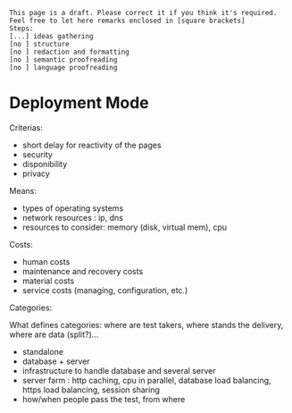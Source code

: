 <!--
author:
    - 'Jérôme Bogaerts'
created_at: '2011-02-11 11:00:03'
updated_at: '2013-03-13 12:38:44'
tags:
    - 'Administrator Guide'
-->

    This page is a draft. Please correct it if you think it's required. Feel free to let here remarks enclosed in [square brackets]
    Steps:
    [...] ideas gathering
    [no ] structure
    [no ] redaction and formatting
    [no ] semantic proofreading
    [no ] language proofreading

Deployment Mode
===============

Criterias:

-   short delay for reactivity of the pages
-   security
-   disponibility
-   privacy

Means:

-   types of operating systems
-   network resources : ip, dns
-   resources to consider: memory (disk, virtual mem), cpu

Costs:

-   human costs
-   maintenance and recovery costs
-   material costs
-   service costs (managing, configuration, etc.)

Categories:<br/>

What defines categories: where are test takers, where stands the delivery, where are data (split?)…

-   standalone
-   database + server
-   infrastructure to handle database and several server
-   server farm : http caching, cpu in parallel, database load balancing, https load balancing, session sharing
-   how/when people pass the test, from where


